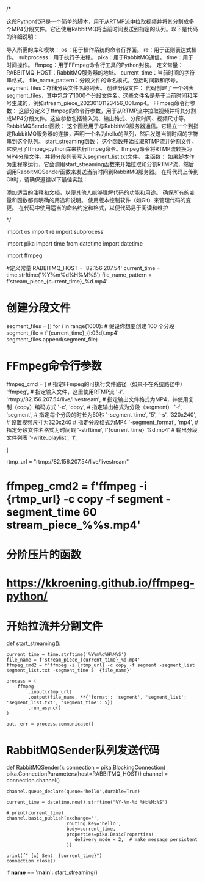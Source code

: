 /*

这段Python代码是一个简单的脚本，用于从RTMP流中拉取视频并将其分割成多个MP4分段文件。它还使用RabbitMQ将当前时间发送到指定的队列。以下是代码的详细说明：

导入所需的库和模块：
os：用于操作系统的命令行界面。
re：用于正则表达式操作。
subprocess：用于执行子进程。
pika：用于RabbitMQ通信。
time：用于时间操作。
ffmpeg：用于FFmpeg命令行工具的Python封装。
定义常量：
RABBITMQ_HOST：RabbitMQ服务器的地址。
current_time：当前时间的字符串格式。
file_name_pattern：分段文件的命名模式，包括时间戳和序号。
segment_files：存储分段文件名的列表。
创建分段文件： 代码创建了一个列表segment_files，其中包含了1000个分段文件名。这些文件名是基于当前时间和序号生成的，例如stream_piece_20230101123456_001.mp4。
FFmpeg命令行参数： 这部分定义了ffmpeg的命令行参数，用于从RTMP流中拉取视频并将其分割成MP4分段文件。这些参数包括输入流、输出格式、分段时间、视频尺寸等。
RabbitMQSender函数： 这个函数用于与RabbitMQ服务器通信。它建立一个到指定RabbitMQ服务器的连接，声明一个名为hello的队列，然后发送当前时间的字符串到这个队列。
start_streaming函数： 这个函数开始拉取RTMP流并分割文件。它使用了ffmpeg-python库来执行ffmpeg命令。ffmpeg命令将RTMP流转换为MP4分段文件，并将分段列表写入segment_list.txt文件。
主函数： 如果脚本作为主程序运行，它会调用start_streaming函数来开始拉取和分割RTMP流，然后调用RabbitMQSender函数来发送当前时间到RabbitMQ服务器。
在将代码上传到Git时，请确保遵循以下最佳实践：

添加适当的注释和文档，以便其他人能够理解代码的功能和用途。
确保所有的变量和函数都有明确的用途和说明。
使用版本控制软件（如Git）来管理代码的变更。
在代码中使用适当的命名约定和格式，以便代码易于阅读和维护


*/

import os
import re
import subprocess

import pika
import time
from datetime import datetime

import ffmpeg

#定义常量
RABBITMQ_HOST = '82.156.207.54'
current_time = time.strftime('%Y%m%d%H%M%S')
file_name_pattern = f'stream_piece_{current_time}_%d.mp4'
# 创建分段文件
segment_files = []
for i in range(1000):  # 假设你想要创建 100 个分段
    segment_file = f'{current_time}_{i:03d}.mp4'
    segment_files.append(segment_file)

# FFmpeg命令行参数
ffmpeg_cmd = [
    # 指定FFmpeg的可执行文件路径（如果不在系统路径中）
    'ffmpeg',
    # 指定输入文件，这里使用RTMP流
    '-i', 'rtmp://82.156.207.54/live/livestream',
    # 指定输出文件格式为MP4，并使用复制（copy）编码方式
    '-c', 'copy',
    # 指定输出格式为分段（segment）
    '-f', 'segment',
    # 指定每个分段的时长为60秒
    '-segment_time', '5',
    '-s', '320x240',  # 设置视频尺寸为320x240
    # 指定分段格式为MP4
    '-segment_format', 'mp4',
    # 指定分段文件名格式为时间戳
     '-strftime', f'{current_time}_%d.mp4'
    # 输出分段文件列表
    '-write_playlist', '1',

]

rtmp_url = "rtmp://82.156.207.54/live/livestream"
# ffmpeg_cmd2 = f'ffmpeg -i {rtmp_url} -c copy -f segment -segment_time 60 stream_piece_%%s.mp4'



# 分阶压片的函数
# https://kkroening.github.io/ffmpeg-python/
# 开始拉流并分割文件
def start_streaming():

    current_time = time.strftime('%Y%m%d%H%M%S')
    file_name = f'stream_piece_{current_time}_%d.mp4'
    ffmpeg_cmd2 = f'ffmpeg -i {rtmp_url} -c copy -f segment -segment_list segment_list.txt -segment_time 5  {file_name}'

    process = (
        ffmpeg
            .input(rtmp_url)
            .output(file_name, **{'format': 'segment', 'segment_list': 'segment_list.txt', 'segment_time': 5})
            .run_async()
    )

    out, err = process.communicate()


# RabbitMQSender队列发送代码
def RabbitMQSender():
    connection = pika.BlockingConnection(
        pika.ConnectionParameters(host=RABBITMQ_HOST))
    channel = connection.channel()

    channel.queue_declare(queue='hello',durable=True)

    current_time = datetime.now().strftime("%Y-%m-%d %H:%M:%S")

    # print(current_time)
    channel.basic_publish(exchange='',
                          routing_key='hello',
                          body=current_time,
                          properties=pika.BasicProperties(
                             delivery_mode = 2,  # make message persistent
                          ))

    print(f" [x] Sent  {current_time}")
    connection.close()



if __name__ == '__main__':
    start_streaming()

